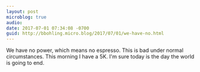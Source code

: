 ```yaml
---
layout: post
microblog: true
audio: 
date: 2017-07-01 07:34:08 -0700
guid: http://bbohling.micro.blog/2017/07/01/we-have-no.html
---
```

We have no power, which means no espresso. This is bad under normal circumstances. This morning I have a 5K. I'm sure today is the day the world is going to end.
